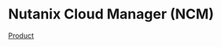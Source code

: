 # Nutanix Cloud Manager (NCM)

[Product](https://www.nutanix.com/products/cloud-manager)

<!--
Intelligent Operations
Self-Service
Cost Governance
Security Central
-->
